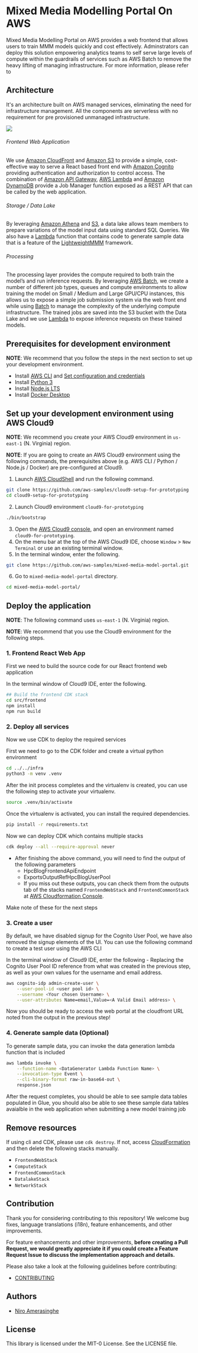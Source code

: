 # Mixed Media Modelling Portal On AWS

Mixed Media Modelling Portal on AWS provides a web frontend that allows users to train MMM models quickly and cost effectively. Adminstrators can deploy this solution empowering analytics teams to self serve large levels of compute within the guardrails of services such as AWS Batch to remove the heavy lifting of managing infrastructure. For more information, please refer to <THIS BLOG POST>

## Architecture

It's an architecture built on AWS managed services, eliminating the need for infrastructure management. All the components are serverless with no requirement for pre provisioned unmanaged infrastructure.

![](docs/imgs/arch.png)

###### Frontend Web Application
We use [Amazon CloudFront](https://aws.amazon.com/cloudfront/) and [Amazon S3](https://aws.amazon.com/s3/) to provide a simple, cost-effective way to serve a React based front end with [Amazon Cognito](https://aws.amazon.com/cognito/) providing authentication and authorization to control access. The combination of [Amazon API Gateway](https://aws.amazon.com/api-gateway/), [AWS Lambda](https://aws.amazon.com/lambda/) and [Amazon DynamoDB](https://aws.amazon.com/dynamodb/) provide a Job Manager function exposed as a REST API that can be called by the web application.

###### Storage / Data Lake
By leveraging [Amazon Athena](https://aws.amazon.com/athena/) and [S3](https://aws.amazon.com/s3/), a data lake allows team members to prepare variations of the model input data using standard SQL Queries. We also have a [Lambda](https://aws.amazon.com/lambda/) function that contains code to generate sample data that is a feature of the [LightweightMMM](https://github.com/google/lightweight_mmm) framework.

###### Processing
The processing layer provides the compute required to both train the model’s and run inference requests. By leveraging [AWS Batch](https://aws.amazon.com/batch/), we create a number of different job types, queues and compute environments to allow training the model on Small / Medium and Large GPU/CPU instances, this allows us to expose a simple job submission system via the web front end while using [Batch](https://aws.amazon.com/batch/) to manage the complexity of the underlying compute infrastructure. The trained jobs are saved into the S3 bucket with the Data Lake and we use [Lambda](https://aws.amazon.com/lambda/) to expose inference requests on these trained models.


## Prerequisites for development environment

**NOTE**: We recommend that you follow the steps in the next section to set up your development environment.

- Install [AWS CLI](https://docs.aws.amazon.com/cli/latest/userguide/install-cliv2.html) and [Set configuration and credentials](https://docs.aws.amazon.com/cli/latest/userguide/cli-configure-files.html)
- Install [Python 3](https://www.python.org/about/)
- Install [Node.js LTS](https://nodejs.org/en/)
- Install [Docker Desktop](https://www.docker.com/products/docker-desktop/)

## Set up your development environment using AWS Cloud9

**NOTE**: We recommend you create your AWS Cloud9 environment in `us-east-1` (N. Virginia) region.

**NOTE**: If you are going to create an AWS Cloud9 environment using the following commands, the prerequisites above (e.g. AWS CLI / Python / Node.js / Docker) are pre-configured at Cloud9.

1. Launch [AWS CloudShell](https://docs.aws.amazon.com/cloudshell/latest/userguide/welcome.html) and run the following command.

```sh
git clone https://github.com/aws-samples/cloud9-setup-for-prototyping
cd cloud9-setup-for-prototyping
```

2. Launch Cloud9 environment `cloud9-for-prototyping`

```sh
./bin/bootstrap
```

3. Open the [AWS Cloud9 console](https://console.aws.amazon.com/cloud9/), and open an environment named `cloud9-for-prototyping`.
4. On the menu bar at the top of the AWS Cloud9 IDE, choose `Window` > `New Terminal` or use an existing terminal window.
5. In the terminal window, enter the following.

```sh
git clone https://github.com/aws-samples/mixed-media-model-portal.git
```

6. Go to `mixed-media-model-portal` directory.

```sh
cd mixed-media-model-portal/
```

## Deploy the application

**NOTE**: The following command uses `us-east-1` (N. Virginia) region.

**NOTE**: We recommend that you use the Cloud9 environment for the following steps.

### 1. Frontend React Web App

First we need to build the source code for our React frontend web application

In the terminal window of Cloud9 IDE, enter the following.

```sh
## Build the frontend CDK stack
cd src/frontend
npm install
npm run build
```

### 2. Deploy all services

Now we use CDK to deploy the required services

First we need to go to the CDK folder and create a virtual python environment

```sh
cd ../../infra
python3 -m venv .venv
```

After the init process completes and the virtualenv is created, you can use the following
step to activate your virtualenv.

```sh
source .venv/bin/activate
```

Once the virtualenv is activated, you can install the required dependencies.

```sh
pip install -r requirements.txt
```

Now we can deploy CDK which contains multiple stacks

```sh
cdk deploy --all --require-approval never
```

- After finishing the above command, you will need to find the output of the following parameters
    - HpcBlogFrontendApiEndpoint
    - ExportsOutputRefHpcBlogUserPool
    - If you miss out these outputs, you can check them from the outputs tab of the stacks named `FrontendWebStack` and `FrontendCommonStack` at [AWS Cloudformation Console](https://us-east-1.console.aws.amazon.com/cloudformation).

Make note of these for the next steps

### 3. Create a user

By default, we have disabled signup for the Cognito User Pool, we have also removed the signup elements of the UI. You can use the following command to create a test user using the AWS CLI

In the terminal window of Cloud9 IDE, enter the following - Replacing the Cognito User Pool ID reference from what was created in the previous step, as well as your own values for the username and email address.

```sh
aws cognito-idp admin-create-user \
    --user-pool-id <user pool id> \
    --username <Your chosen Username> \
    --user-attributes Name=email,Value=<A Valid Email address> \
```

Now you should be ready to access the web portal at the cloudfront URL noted from the output in the previous step!

### 4. Generate sample data (Optional)

To generate sample data, you can invoke the data generation lambda function that is included

```sh
aws lambda invoke \
    --function-name <DataGenerator Lambda Function Name> \
    --invocation-type Event \
    --cli-binary-format raw-in-base64-out \
    response.json
```

After the request completes, you should be able to see sample data tables populated in Glue, you should also be able to see these sample data tables avaialble in the web application when submitting a new model training job

## Remove resources

If using cli and CDK, please use `cdk destroy`. If not, access [CloudFormation](https://console.aws.amazon.com/cloudformation/home) and then delete the following stacks manually.

- `FrontendWebStack`
- `ComputeStack`
- `FrontendCommonStack`
- `DatalakeStack`
- `NetworkStack`

## Contribution

Thank you for considering contributing to this repository! We welcome bug fixes, language translations (i18n), feature enhancements, and other improvements.

For feature enhancements and other improvements, **before creating a Pull Request, we would greatly appreciate it if you could create a Feature Request Issue to discuss the implementation approach and details.**

Please also take a look at the following guidelines before contributing:

- [CONTRIBUTING](./CONTRIBUTING.md)

## Authors

- [Niro Amerasinghe](https://github.com/niroam)

## License

This library is licensed under the MIT-0 License. See the LICENSE file.
